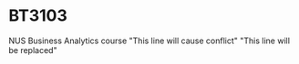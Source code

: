 # BT3103

NUS Business Analytics course
"This line will cause conflict" 
"This line will be replaced" 

